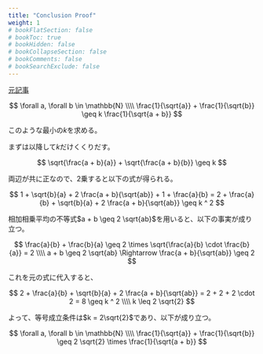 ```yaml
---
title: "Conclusion Proof"
weight: 1
# bookFlatSection: false
# bookToc: true
# bookHidden: false
# bookCollapseSection: false
# bookComments: false
# bookSearchExclude: false
---
```


[元記事](../_index.md)

$$
\forall a, \forall b \in \mathbb{N} \\\\ 
\frac{1}{\sqrt{a}} + \frac{1}{\sqrt{b}} \geq k \frac{1}{\sqrt{a + b}}
$$

このような最小の$k$を求める。

まずは以降して$k$だけくくりだす。

$$
\sqrt{\frac{a + b}{a}} + \sqrt{\frac{a + b}{b}} \geq k
$$

両辺が共に正なので、2乗すると以下の式が得られる。

$$
1 + \sqrt{b}{a} + 2 \frac{a + b}{\sqrt{ab}} + 1 + \frac{a}{b} = 2 + \frac{a}{b} + \sqrt{b}{a} + 2 \frac{a + b}{\sqrt{ab}} \geq k ^ 2
$$

相加相乗平均の不等式$a + b \geq 2 \sqrt{ab}$を用いると、以下の事実が成り立つ。

$$
\frac{a}{b} + \frac{b}{a} \geq 2 \times \sqrt{\frac{a}{b} \cdot \frac{b}{a}} = 2 \\\\ 
a + b \geq 2 \sqrt{ab} \Rightarrow \frac{a + b}{\sqrt{ab}} \geq 2
$$

これを元の式に代入すると、

$$
2 + \frac{a}{b} + \sqrt{b}{a} + 2 \frac{a + b}{\sqrt{ab}} = 2 + 2 + 2 \cdot 2 = 8 \geq k ^ 2 \\\\ 
k \leq 2 \sqrt{2}
$$

よって、等号成立条件は$k = 2\sqrt{2}$であり、以下が成り立つ。

$$
\forall a, \forall b \in \mathbb{N} \\\\ 
\frac{1}{\sqrt{a}} + \frac{1}{\sqrt{b}} \geq 2 \sqrt{2} \times  \frac{1}{\sqrt{a + b}}
$$
